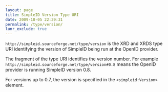 ```yaml
---
layout: page
title: SimpleID Version Type URI
date: 2009-10-05 22:39:31
permalink: /type/version/
lunr_exclude: true
---
```


`http://simpleid.sourceforge.net/type/version` is the XRD and XRDS type URI identifying the version of SimpleID being run at the OpenID provider.

The fragment of the type URI identifies the version number.  For example `http://simpleid.sourceforge.net/type/version#0.8` means the OpenID provider is running SimpleID version 0.8.

For versions up to 0.7, the version is specified in the `<simpleid:Version>` element.